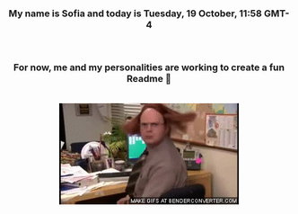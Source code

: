 


<div align="center">
<h3 >My name is Sofia and today is Tuesday, 19 October, 11:58 GMT-4</h3><br>
<h3 >For now, me and my personalities are working to create a fun Readme 👋
</h3><br>
<img src='img/dwight.gif' alt='working...'/>
</div>
